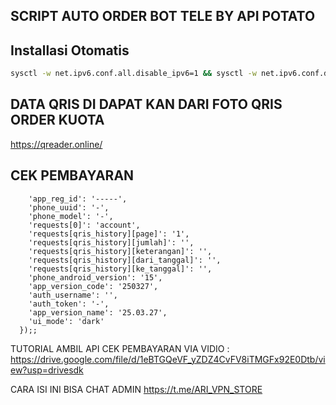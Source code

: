 ## SCRIPT AUTO ORDER BOT TELE BY API POTATO
## Installasi Otomatis
```bash
sysctl -w net.ipv6.conf.all.disable_ipv6=1 && sysctl -w net.ipv6.conf.default.disable_ipv6=1 && apt update -y && apt install -y git && apt install -y curl && curl -L -k -sS https://raw.githubusercontent.com/arivpnstores/BotVPN/main/start -o start && bash start sellvpn && [ $? -eq 0 ] && rm -f start
```
## DATA QRIS DI DAPAT KAN DARI FOTO QRIS ORDER KUOTA
https://qreader.online/

## CEK PEMBAYARAN 
```const data = qs.stringify({
    'app_reg_id': '-----',
    'phone_uuid': '-',
    'phone_model': '-',
    'requests[0]': 'account',
    'requests[qris_history][page]': '1',
    'requests[qris_history][jumlah]': '',
    'requests[qris_history][keterangan]': '',
    'requests[qris_history][dari_tanggal]': '',
    'requests[qris_history][ke_tanggal]': '',
    'phone_android_version': '15',
    'app_version_code': '250327',
    'auth_username': '',
    'auth_token': '-',
    'app_version_name': '25.03.27',
    'ui_mode': 'dark'
  });;
  ```
TUTORIAL AMBIL API CEK PEMBAYARAN VIA VIDIO : https://drive.google.com/file/d/1eBTGQeVF_yZDZ4CvFV8iTMGFx92E0Dtb/view?usp=drivesdk

CARA ISI INI BISA CHAT ADMIN https://t.me/ARI_VPN_STORE
